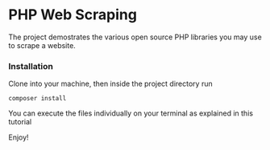 # PHP Web Scraping
The project demostrates the various open source PHP libraries you may use to scrape a website. 

### Installation

Clone into your machine, then inside the project directory run

`composer install`

You can execute the files individually on your terminal as explained in this tutorial 

Enjoy!